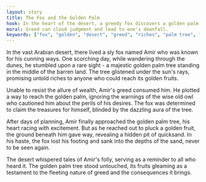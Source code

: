 ```yaml
---
layout: story
title: The Fox and the Golden Palm
hook: In the heart of the desert, a greedy fox discovers a golden palm tree that promises great riches. But will the fox's greed lead to fortune or folly?
moral: Greed can cloud judgment and lead to one's downfall.
keywords: ["fox", "golden", "desert", "greed", "riches", "palm tree", "wise", "perils", "quicksand", "folly"]
---
```


In the vast Arabian desert, there lived a sly fox named Amir who was known for his cunning ways. One scorching day, while wandering through the dunes, he stumbled upon a rare sight - a majestic golden palm tree standing in the middle of the barren land. The tree glistened under the sun's rays, promising untold riches to anyone who could reach its golden fruits.

Unable to resist the allure of wealth, Amir's greed consumed him. He plotted a way to reach the golden palm, ignoring the warnings of the wise old owl who cautioned him about the perils of his desires. The fox was determined to claim the treasures for himself, blinded by the dazzling aura of the tree.

After days of planning, Amir finally approached the golden palm tree, his heart racing with excitement. But as he reached out to pluck a golden fruit, the ground beneath him gave way, revealing a hidden pit of quicksand. In his haste, the fox lost his footing and sank into the depths of the sand, never to be seen again.

The desert whispered tales of Amir's folly, serving as a reminder to all who heard it. The golden palm tree stood untouched, its fruits gleaming as a testament to the fleeting nature of greed and the consequences it brings.
